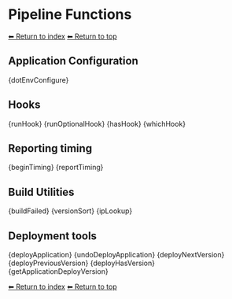 # Pipeline Functions

[⬅ Return to index](index.md)
[⬅ Return to top](../index.md)

## Application Configuration

{dotEnvConfigure}

## Hooks

{runHook}
{runOptionalHook}
{hasHook}
{whichHook}

## Reporting timing

{beginTiming}
{reportTiming}

## Build Utilities

{buildFailed}
{versionSort}
{ipLookup}

## Deployment tools

{deployApplication}
{undoDeployApplication}
{deployNextVersion}
{deployPreviousVersion}
{deployHasVersion}
{getApplicationDeployVersion}

[⬅ Return to index](index.md)
[⬅ Return to top](../index.md)
